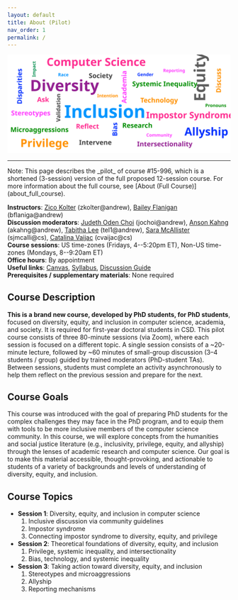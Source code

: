```yaml
---
layout: default
title: About (Pilot)
nav_order: 1
permalink: /
---
```


![course topics word cloud](assets/img/wordcloud.svg)

----

<p class="text-small text-grey-dk-000 mb-0 mr-2" markdown=1>
Note: This page describes the _pilot_ of course #15-996, which is a shortened (3-session) version of the full proposed 12-session course. For more information about the full course, see [About (Full Course)](about_full_course).
</p>


__Instructors__: [Zico Kolter](https://zicokolter.com/) (zkolter@andrew), [Bailey Flanigan](http://baileyflanigan.com/) (bflaniga@andrew)  
__Discussion moderators__: [Judeth Oden Choi](https://judethodenchoi.com/) (jochoi@andrew), [Anson Kahng](https://www.cs.cmu.edu/~akahng/) (akahng@andrew), [Tabitha Lee](http://www.andrew.cmu.edu/user/tel1/) (tel1@andrew), [Sara McAllister](https://saramcallister.github.io/) (sjmcalli@cs), [Catalina Vaijac](http://catvajiac.me/) (cvaijac@cs)  
__Course sessions__: US time-zones (Fridays, 4--5:20pm ET), Non-US time-zones (Mondays, 8--9:20am ET)  
__Office hours__: By appointment  
__Useful links__: [Canvas](https://canvas.cmu.edu/courses/21247), [Syllabus](https://docs.google.com/document/d/1z-tmjTFH-7H93DUKe894Th1U_soelk9rM4WHzfkHTfc/edit?usp=sharing), [Discussion Guide](https://docs.google.com/document/d/1b2bWZvbt-tF4RenMrwZdKjCy_NBbg606UY8uXDeCERU/edit?usp=sharing)  
__Prerequisites / supplementary materials__: None required

## Course Description
__This is a brand new course, developed by PhD students, for PhD students__, focused on diversity, equity, and inclusion in computer science, academia, and society. It is required for first-year doctoral students in CSD. This pilot course consists of three 80-minute sessions (via Zoom), where each session is focused on a different topic. A single session consists of a ~20-minute lecture, followed by ~60 minutes of small-group discussion (3–4 students / group) guided by trained moderators (PhD-student TAs). Between sessions, students must complete an activity asynchronously to help them reflect on the previous session and prepare for the next.

## Course Goals
This course was introduced with the goal of preparing PhD students for the complex challenges they may face in the PhD program, and to equip them with tools to be more inclusive members of the computer science community. In this course, we will explore concepts from the humanities and social justice literature (e.g., inclusivity, privilege, equity, and allyship) through the lenses of academic research and computer science. Our goal is to make this material accessible, thought-provoking, and actionable to students of a variety of backgrounds and levels of understanding of diversity, equity, and inclusion.

## Course Topics
- __Session 1__: Diversity, equity, and inclusion in computer science  
    1. Inclusive discussion via community guidelines
    2. Impostor syndrome
    3. Connecting impostor syndrome to diversity, equity, and privilege
- __Session 2__: Theoretical foundations of diversity, equity, and inclusion  
    1. Privilege, systemic inequality, and intersectionality
    2. Bias, technology, and systemic inequality
- __Session 3__: Taking action toward diversity, equity, and inclusion  
    1. Stereotypes and microaggressions
    2. Allyship
    3. Reporting mechanisms